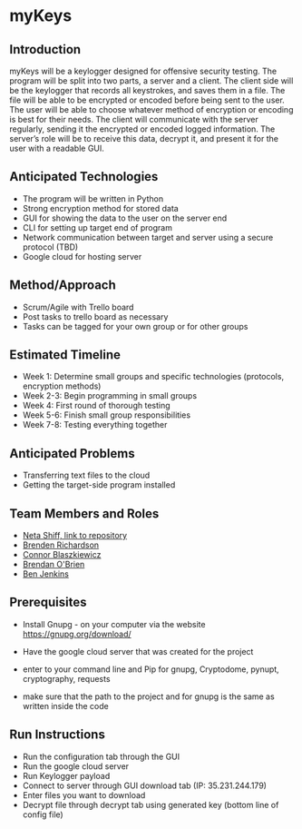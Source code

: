 # myKeys

## Introduction

myKeys will be a keylogger designed for offensive security testing. The program will be split into two parts, a server and a client. The client side will be the keylogger that records all keystrokes, and saves them in a file. The file will be able to be encrypted or encoded before being sent to the user. The user will be able to choose whatever method of encryption or encoding is best for their needs. The client will communicate with the server regularly, sending it the encrypted or encoded logged information. The server’s role will be to receive this data, decrypt it, and present it for the user with a readable GUI.

## Anticipated Technologies

* The program will be written in Python
* Strong encryption method for stored data
* GUI for showing the data to the user on the server end
* CLI for setting up target end of program
* Network communication between target and server using a secure protocol (TBD)
* Google cloud for hosting server

## Method/Approach

* Scrum/Agile with Trello board
* Post tasks to trello board as necessary
* Tasks can be tagged for your own group or for other groups
    

## Estimated Timeline

* Week 1: Determine small groups and specific technologies (protocols, encryption methods)
* Week 2-3: Begin programming in small groups
* Week 4: First round of thorough testing
* Week 5-6: Finish small group responsibilities
* Week 7-8: Testing everything together

## Anticipated Problems

* Transferring text files to the cloud
* Getting the target-side program installed


## Team Members and Roles

* [Neta Shiff, link to repository](https://github.com/netashiff/CIS-HM2-Shiff.git)
* [Brenden Richardson](https://github.com/BrendenRichardson/CIS350-HW2-Richardson.git)
* [Connor Blaszkiewicz](https://github.com/connorblask/CIS350-HW2-Blaszkiewicz/)
* [Brendan O'Brien](https://github.com/brendan7255/CIS350-HW2-Obrien)
* [Ben Jenkins](https://github.com/benjaminjenkins/CIS350-HW2-jenkins)

## Prerequisites
* Install Gnupg -  on your computer via the website https://gnupg.org/download/

* Have the google cloud server that was created for the project    

* enter to your command line and Pip for gnupg, Cryptodome, pynupt, cryptography, requests  

* make sure that the path to the project and for gnupg is the same as written inside the code

## Run Instructions
* Run the configuration tab through the GUI
* Run the google cloud server
* Run Keylogger payload
* Connect to server through GUI download tab (IP: 35.231.244.179)
* Enter files you want to download
* Decrypt file through decrypt tab using generated key (bottom line of config file)


